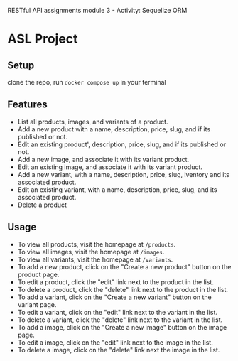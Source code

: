 RESTful API assignments module 3 - Activity: Sequelize ORM

# ASL Project
## Setup

clone the repo,
run `docker compose up` in your terminal


## Features

- List all products, images, and variants of a product.
- Add a new product with a name, description, price, slug, and if its published or not.
- Edit an existing product', description, price, slug, and if its published or not.
- Add a new image, and associate it with its variant product.
- Edit an existing image, and associate it with its variant product.
- Add a new variant, with a name, description, price, slug, iventory and its associated product.
- Edit an existing variant, with a name, description, price, slug, and its associated product.
- Delete a product

## Usage

- To view all products, visit the homepage at `/products`.
- To view all images, visit the homepage at `/images`.
- To view all variants, visit the homepage at `/variants`.
- To add a new product, click on the "Create a new product" button on the product page.
- To edit a product, click the "edit" link next to the product in the list.
- To delete a product, click the "delete" link next to the product in the list.
- To add a variant, click on the "Create a new variant" button on the variant page.
- To edit a variant, click on the "edit" link next to the variant in the list.
- To delete a variant, click the "delete" link next to the variant in the list.
- To add a image, click on the "Create a new image" button on the image page.
- To edit a image, click on the "edit" link next to the image in the list.
- To delete a image, click on the "delete" link next the image in the list.

